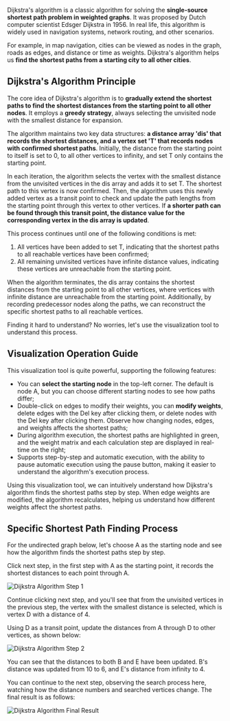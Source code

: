 Dijkstra's algorithm is a classic algorithm for solving the **single-source shortest path problem in weighted graphs**. It was proposed by Dutch computer scientist Edsger Dijkstra in 1956. In real life, this algorithm is widely used in navigation systems, network routing, and other scenarios.

For example, in map navigation, cities can be viewed as nodes in the graph, roads as edges, and distance or time as weights. Dijkstra's algorithm helps us **find the shortest paths from a starting city to all other cities**.

## Dijkstra's Algorithm Principle

The core idea of Dijkstra's algorithm is to **gradually extend the shortest paths to find the shortest distances from the starting point to all other nodes**. It employs a **greedy strategy**, always selecting the unvisited node with the smallest distance for expansion.

The algorithm maintains two key data structures: **a distance array 'dis' that records the shortest distances, and a vertex set 'T' that records nodes with confirmed shortest paths**. Initially, the distance from the starting point to itself is set to 0, to all other vertices to infinity, and set T only contains the starting point.

In each iteration, the algorithm selects the vertex with the smallest distance from the unvisited vertices in the dis array and adds it to set T. The shortest path to this vertex is now confirmed. Then, the algorithm uses this newly added vertex as a transit point to check and update the path lengths from the starting point through this vertex to other vertices. If **a shorter path can be found through this transit point, the distance value for the corresponding vertex in the dis array is updated**.

This process continues until one of the following conditions is met:

1. All vertices have been added to set T, indicating that the shortest paths to all reachable vertices have been confirmed;
2. All remaining unvisited vertices have infinite distance values, indicating these vertices are unreachable from the starting point.

When the algorithm terminates, the dis array contains the shortest distances from the starting point to all other vertices, where vertices with infinite distance are unreachable from the starting point. Additionally, by recording predecessor nodes along the paths, we can reconstruct the specific shortest paths to all reachable vertices.

Finding it hard to understand? No worries, let's use the visualization tool to understand this process.

## Visualization Operation Guide

This visualization tool is quite powerful, supporting the following features:

- You can **select the starting node** in the top-left corner. The default is node A, but you can choose different starting nodes to see how paths differ;
- Double-click on edges to modify their weights, you can **modify weights**, delete edges with the Del key after clicking them, or delete nodes with the Del key after clicking them. Observe how changing nodes, edges, and weights affects the shortest paths;
- During algorithm execution, the shortest paths are highlighted in green, and the weight matrix and each calculation step are displayed in real-time on the right;
- Supports step-by-step and automatic execution, with the ability to pause automatic execution using the pause button, making it easier to understand the algorithm's execution process.

Using this visualization tool, we can intuitively understand how Dijkstra's algorithm finds the shortest paths step by step. When edge weights are modified, the algorithm recalculates, helping us understand how different weights affect the shortest paths.

## Specific Shortest Path Finding Process

For the undirected graph below, let's choose A as the starting node and see how the algorithm finds the shortest paths step by step.

Click next step, in the first step with A as the starting point, it records the shortest distances to each point through A.

![Dijkstra Algorithm Step 1](https://slefboot-1251736664.file.myqcloud.com/20241122_ai_gallery_dijkstra_step1_en.png)

Continue clicking next step, and you'll see that from the unvisited vertices in the previous step, the vertex with the smallest distance is selected, which is vertex D with a distance of 4.

Using D as a transit point, update the distances from A through D to other vertices, as shown below:

![Dijkstra Algorithm Step 2](https://slefboot-1251736664.file.myqcloud.com/20241122_ai_gallery_dijkstra_step2_en.png)

You can see that the distances to both B and E have been updated. B's distance was updated from 10 to 6, and E's distance from infinity to 4.

You can continue to the next step, observing the search process here, watching how the distance numbers and searched vertices change. The final result is as follows:

![Dijkstra Algorithm Final Result](https://slefboot-1251736664.file.myqcloud.com/20241122_ai_gallery_dijkstra_step_final_en.png)
